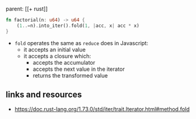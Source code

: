 parent: [[+ rust]]

```rust
fn factorial(n: u64) -> u64 {
    (1..=n).into_iter().fold(1, |acc, x| acc * x)
}
```

- `fold` operates the same as `reduce` does in Javascript:
  - it accepts an initial value
  - it accepts a closure which:
    - accepts the accumulator
    - accepts the next value in the iterator
    - returns the transformed value

## links and resources

- https://doc.rust-lang.org/1.73.0/std/iter/trait.Iterator.html#method.fold
